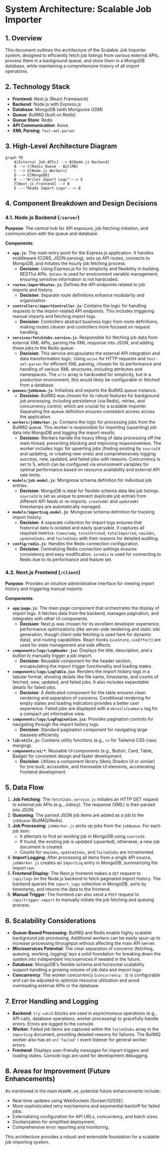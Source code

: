 # System Architecture: Scalable Job Importer

## 1. Overview

This document outlines the architecture of the Scalable Job Importer system, designed to efficiently fetch job listings from various external APIs, process them in a background queue, and store them in a MongoDB database, while maintaining a comprehensive history of all import operations.

## 2. Technology Stack

*   **Frontend**: Next.js (React Framework)
*   **Backend**: Node.js with Express.js
*   **Database**: MongoDB (with Mongoose ODM)
*   **Queue**: BullMQ (built on Redis)
*   **Queue Store**: Redis
*   **API Communication**: Axios
*   **XML Parsing**: `fast-xml-parser`

## 3. High-Level Architecture Diagram

```mermaid
graph TD
    A[External Job APIs] --> B{Node.js Backend}
    B --> C(Redis Queue - BullMQ)
    C --> D[Node.js Workers]
    D --> E[MongoDB]
    B ---"Writes Import Logs"---> E
    F[Next.js Frontend] --> B
    E ---"Reads Import Logs"---> B
```

## 4. Component Breakdown and Design Decisions

### 4.1. Node.js Backend (`/server`)

**Purpose**: The central hub for API exposure, job fetching initiation, and communication with the queue and database.

**Components**:

*   **`app.js`**: The main entry point for the Express.js application. It handles middleware (CORS, JSON parsing), sets up API routes, connects to MongoDB, and initiates the hourly job fetching process.
    *   **Decision**: Using Express.js for its simplicity and flexibility in building RESTful APIs. `dotenv` is used for environment variable management, ensuring sensitive information is not hardcoded.
*   **`routes/importRoutes.js`**: Defines the API endpoints related to job imports and history.
    *   **Decision**: Separate route definitions enhance modularity and organization.
*   **`controllers/importController.js`**: Contains the logic for handling requests to the import-related API endpoints. This includes triggering manual imports and fetching import logs.
    *   **Decision**: Controllers abstract business logic from route definitions, making routes cleaner and controllers more focused on request handling.
*   **`services/fetchJobs.service.js`**: Responsible for fetching job data from external XML APIs, parsing the XML response into JSON, and adding these jobs to the Redis queue.
    *   **Decision**: This service encapsulates the external API integration and data transformation logic. Using `axios` for HTTP requests and `fast-xml-parser` for efficient XML parsing, chosen for its performance and handling of various XML structures, including attributes and namespaces. The `urls` array is hardcoded for simplicity, but in a production environment, this would likely be configurable or fetched from a database.
*   **`queues/jobQueue.js`**: Initializes and exports the BullMQ queue instance.
    *   **Decision**: BullMQ was chosen for its robust features for background job processing, including persistence (via Redis), retries, and concurrency control, which are crucial for a scalable importer. Separating the queue definition ensures consistent access across the application.
*   **`workers/jobWorker.js`**: Contains the logic for processing jobs from the BullMQ queue. This worker is responsible for importing (upserting) job data into MongoDB and logging the import results.
    *   **Decision**: Workers handle the heavy lifting of data processing off the main thread, preventing blocking and improving responsiveness. The worker includes logic for upserting jobs (finding existing by `sourceId` and updating, or creating new ones) and comprehensively logging success, new, updated, and failed jobs with reasons. Concurrency is set to 5, which can be configured via environment variables for optimal performance based on resource availability and external API rate limits.
*   **`models/job.model.js`**: Mongoose schema definition for individual job entries.
    *   **Decision**: MongoDB is ideal for flexible schema data like job listings. `sourceId` is set as unique to prevent duplicate job entries from different API feeds or re-imports. `createdAt` and `updatedAt` timestamps are automatically managed.
*   **`models/importLog.model.js`**: Mongoose schema definition for tracking import history.
    *   **Decision**: A separate collection for import logs ensures that historical data is isolated and easily queryable. It captures all required metrics: `timestamp`, `totalFetched`, `totalImported`, `newJobs`, `updatedJobs`, and `failedJobs` with their reasons for detailed auditing.
*   **`config/redis.js`**: Handles the Redis connection configuration.
    *   **Decision**: Centralizing Redis connection settings ensures consistency and easy modification. `ioredis` is used for connecting to Redis due to its performance and feature set.

### 4.2. Next.js Frontend (`/client`)

**Purpose**: Provides an intuitive administrative interface for viewing import history and triggering manual imports.

**Components**:

*   **`app/page.js`**: The main page component that orchestrates the display of import logs. It fetches data from the backend, manages pagination, and integrates with other UI components.
    *   **Decision**: Next.js was chosen for its excellent developer experience, performance optimizations (like server-side rendering and static site generation, though client-side fetching is used here for dynamic data), and routing capabilities. React hooks (`useState`, `useEffect`) are used for state management and side effects.
*   **`components/logs/LogHeader.jsx`**: Displays the title, description, and a button to manually trigger a job import.
    *   **Decision**: Reusable component for the header section, encapsulating the import trigger functionality and loading states.
*   **`components/logs/LogTable.jsx`**: Renders the import history logs in a tabular format, showing details like file name, timestamp, and counts of fetched, new, updated, and failed jobs. It also includes expandable details for failed jobs.
    *   **Decision**: A dedicated component for the table ensures clean rendering and separation of concerns. Conditional rendering for empty states and loading indicators provides a better user experience. Failed jobs are displayed with a `details`/`summary` tag for a compact yet informative view.
*   **`components/logs/LogPagination.jsx`**: Provides pagination controls for navigating through the import history logs.
    *   **Decision**: Standard pagination component for navigating large datasets efficiently.
*   **`lib/utils.js`**: Contains utility functions (e.g., `cn` for Tailwind CSS class merging).
*   **`components/ui/*`**: Reusable UI components (e.g., Button, Card, Table, Badge) for consistent design and faster development.
    *   **Decision**: Utilizes a component library (likely Shadcn UI or similar) for pre-built, accessible, and themeable UI elements, accelerating frontend development.

## 5. Data Flow

1.  **Job Fetching**: The `fetchJobs.service.js` initiates an HTTP GET request to external job APIs (e.g., Jobicy). The response (XML) is then parsed into JSON.
2.  **Queueing**: The parsed JSON job items are added as a job to the `jobQueue` (BullMQ/Redis).
3.  **Job Processing**: `jobWorker.js` picks up jobs from the `jobQueue`. For each job item:
    *   It attempts to find an existing job in MongoDB using `sourceId`.
    *   If found, the existing job is updated (upserted); otherwise, a new job document is created.
    *   Counts for `newJobs`, `updatedJobs`, and `failedJobs` are incremented.
4.  **Import Logging**: After processing all items from a single API source, `jobWorker.js` creates an `ImportLog` entry in MongoDB, summarizing the import run.
5.  **Frontend Display**: The Next.js frontend makes a `GET` request to `/api/logs` on the Node.js backend to fetch paginated import history. The backend queries the `import_logs` collection in MongoDB, sorts by timestamp, and returns the data to the frontend.
6.  **Manual Trigger**: The frontend can also send a `POST` request to `/api/trigger-import` to manually initiate the job fetching and queuing process.

## 6. Scalability Considerations

*   **Queue-Based Processing**: BullMQ and Redis enable highly scalable background job processing. Additional workers can be easily spun up to increase processing throughput without affecting the main API server.
*   **Microservices Potential**: The clear separation of concerns (fetching, queuing, working, logging) lays a solid foundation for breaking down the system into independent microservices if needed in the future.
*   **Database**: MongoDB's flexible schema and horizontal scalability support handling a growing volume of job data and import logs.
*   **Concurrency**: The worker concurrency (`concurrency: 5`) is configurable and can be adjusted to optimize resource utilization and avoid overloading external APIs or the database.

## 7. Error Handling and Logging

*   **Backend**: `try-catch` blocks are used in asynchronous operations (e.g., API calls, database operations, worker processing) to gracefully handle errors. Errors are logged to the console.
*   **Worker**: Failed job items are captured within the `failedJobs` array in the `ImportLog` document, providing detailed reasons for failures. The BullMQ worker also has an `on('failed')` event listener for general worker errors.
*   **Frontend**: Displays user-friendly messages for import triggers and loading states. Console logs are used for development debugging.

## 8. Areas for Improvement (Future Enhancements)

As mentioned in the main `README.md`, potential future enhancements include:

*   Real-time updates using WebSockets (Socket.IO/SSE).
*   More sophisticated retry mechanisms and exponential backoff for failed jobs.
*   Externalizing configuration for API URLs, concurrency, and batch sizes.
*   Dockerization for simplified deployment.
*   Comprehensive error reporting and monitoring.

This architecture provides a robust and extensible foundation for a scalable job importing system. 